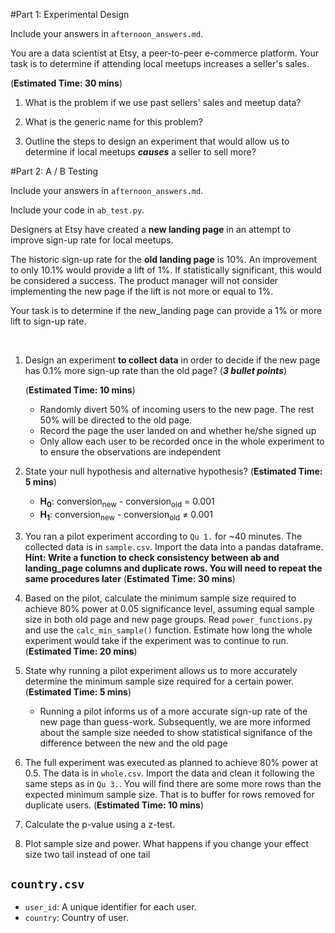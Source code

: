 #Part 1: Experimental Design

Include your answers in ``afternoon_answers.md``.

You are a data scientist at Etsy, a peer-to-peer e-commerce platform.
Your task is to determine if attending local meetups increases a seller's sales.

(**Estimated Time: 30 mins**)

1. What is the problem if we use past sellers' sales and meetup data?

2. What is the generic name for this problem?

3. Outline the steps to design an experiment that would allow us to
determine if local meetups _**causes**_ a seller to sell more?


#Part 2: A / B Testing

Include your answers in ``afternoon_answers.md``.

Include your code in ``ab_test.py``.

Designers at Etsy have created a **new landing page** in an attempt to
improve sign-up rate for local meetups.

The historic sign-up rate for the **old landing page** is 10%.
An improvement to only 10.1% would provide a lift of 1%.
If statistically significant, this would be considered a success.
The product manager will not consider implementing the new page if
the lift is not more or equal to 1%.

Your task is to determine if the new_landing page can provide a 1% or more
lift to sign-up rate.

<br>

1. Design an experiment **to collect data** in order to decide if the new page
   has 0.1% more sign-up rate than the old page? (**_3 bullet points_**)

   (**Estimated Time: 10 mins**)

    - Randomly divert 50% of incoming users to the new page. The rest 50%
      will be directed to the old page.
    - Record the page the user landed on and whether he/she signed up
    - Only allow each user to be recorded once in the whole experiment to
      to ensure the observations are independent

2. State your null hypothesis and alternative hypothesis? 
   (**Estimated Time: 5 mins**)

    - <b>H<sub>0</sub></b>: conversion<sub>new</sub> - conversion<sub>old</sub> = 0.001
    - <b>H<sub>1</sub></b>: conversion<sub>new</sub> - conversion<sub>old</sub> &ne; 0.001

3. You ran a pilot experiment according to ``Qu 1.`` for ~40 minutes. The
   collected data is in ``sample.csv``. Import the data into a pandas
   dataframe. **Hint: Write a function to check consistency between ab and
   landing_page columns and duplicate rows. You will need to repeat the same
   procedures later**  (**Estimated Time: 30 mins**)

4. Based on the pilot, calculate the minimum sample size required to achieve
   80% power at 0.05 significance level, assuming equal sample size in both
   old page and new page groups. Read ``power_functions.py`` and use the
   ``calc_min_sample()`` function. Estimate how long the whole experiment
   would take if the experiment was to continue to run. (**Estimated Time: 20 mins**)

5. State why running a pilot experiment allows us to more accurately
   determine the minimum sample size required for a certain power. (**Estimated Time: 5 mins**)

   - Running a pilot informs us of a more accurate sign-up rate of the new
     page than guess-work. Subsequently, we are more informed about the sample
     size needed to show statistical signifance of the difference between
     the new and the old page

6. The full experiment was executed as planned to achieve 80% power at 0.5. The
   data is in ``whole.csv``. Import the data and clean it following the same
   steps as in ``Qu 3.``.
   You will find there are some more rows than the expected minimum sample
   size. That is to buffer for rows removed for duplicate users.
   (**Estimated Time: 10 mins**)

7. Calculate the p-value using a z-test.


7. Plot sample size and power. What happens if you change your effect size
two tail instead of one tail



## `country.csv`
* `user_id`: A unique identifier for each user.
* `country`: Country of user.
